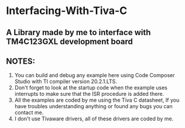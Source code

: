 # Interfacing-With-Tiva-C
## A Library made by me to interface with TM4C123GXL development board

## **NOTES:**

1. You can build and debug any example here using Code Composer Studio with TI compiler version 20.2.1.LTS.
2. Don't forget to look at the startup code when the example uses interrupts to make sure that the ISR procedure is added there.
3. All the examples are coded by me using the Tiva C datasheet, If you have troubles understanding anything or found any bugs you can contact me.
4. I don't use Tivaware drivers, all of these drivers are coded by me.
